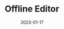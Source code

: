 ---
title: Offline Editor
description: A really simple offline text editor
date: 2023-01-17
language: typescript
---